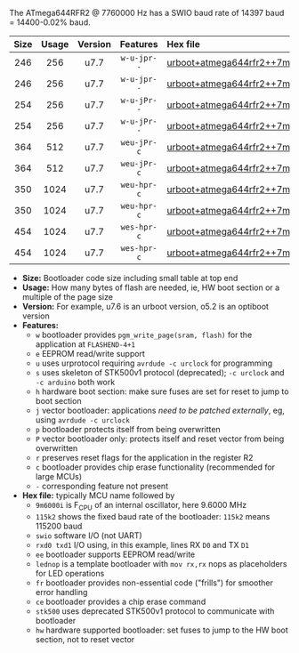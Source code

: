 The ATmega644RFR2 @ 7760000 Hz has a SWIO baud rate of 14397 baud = 14400-0.02% baud.

|Size|Usage|Version|Features|Hex file|
|:-:|:-:|:-:|:-:|:--|
|246|256|u7.7|`w-u-jpr--`|[urboot+atmega644rfr2++7m7600i+++14k4_swio_rxd2_txd3_lednop.hex](https://raw.githubusercontent.com/stefanrueger/urboot.hex/main/mcus/atmega644rfr2/internal_oscillator/fint++7m7600_Hz/br+++14k4_bps/urboot+atmega644rfr2++7m7600i+++14k4_swio_rxd2_txd3_lednop.hex)|
|246|256|u7.7|`w-u-jpr--`|[urboot+atmega644rfr2++7m7600i+++14k4_swio_rxe0_txe1_lednop.hex](https://raw.githubusercontent.com/stefanrueger/urboot.hex/main/mcus/atmega644rfr2/internal_oscillator/fint++7m7600_Hz/br+++14k4_bps/urboot+atmega644rfr2++7m7600i+++14k4_swio_rxe0_txe1_lednop.hex)|
|254|256|u7.7|`w-u-jPr--`|[urboot+atmega644rfr2++7m7600i+++14k4_swio_rxd2_txd3.hex](https://raw.githubusercontent.com/stefanrueger/urboot.hex/main/mcus/atmega644rfr2/internal_oscillator/fint++7m7600_Hz/br+++14k4_bps/urboot+atmega644rfr2++7m7600i+++14k4_swio_rxd2_txd3.hex)|
|254|256|u7.7|`w-u-jPr--`|[urboot+atmega644rfr2++7m7600i+++14k4_swio_rxe0_txe1.hex](https://raw.githubusercontent.com/stefanrueger/urboot.hex/main/mcus/atmega644rfr2/internal_oscillator/fint++7m7600_Hz/br+++14k4_bps/urboot+atmega644rfr2++7m7600i+++14k4_swio_rxe0_txe1.hex)|
|364|512|u7.7|`weu-jPr-c`|[urboot+atmega644rfr2++7m7600i+++14k4_swio_rxd2_txd3_ee_lednop_fr_ce.hex](https://raw.githubusercontent.com/stefanrueger/urboot.hex/main/mcus/atmega644rfr2/internal_oscillator/fint++7m7600_Hz/br+++14k4_bps/urboot+atmega644rfr2++7m7600i+++14k4_swio_rxd2_txd3_ee_lednop_fr_ce.hex)|
|364|512|u7.7|`weu-jPr-c`|[urboot+atmega644rfr2++7m7600i+++14k4_swio_rxe0_txe1_ee_lednop_fr_ce.hex](https://raw.githubusercontent.com/stefanrueger/urboot.hex/main/mcus/atmega644rfr2/internal_oscillator/fint++7m7600_Hz/br+++14k4_bps/urboot+atmega644rfr2++7m7600i+++14k4_swio_rxe0_txe1_ee_lednop_fr_ce.hex)|
|350|1024|u7.7|`weu-hpr-c`|[urboot+atmega644rfr2++7m7600i+++14k4_swio_rxd2_txd3_ee_lednop_fr_ce_hw.hex](https://raw.githubusercontent.com/stefanrueger/urboot.hex/main/mcus/atmega644rfr2/internal_oscillator/fint++7m7600_Hz/br+++14k4_bps/urboot+atmega644rfr2++7m7600i+++14k4_swio_rxd2_txd3_ee_lednop_fr_ce_hw.hex)|
|350|1024|u7.7|`weu-hpr-c`|[urboot+atmega644rfr2++7m7600i+++14k4_swio_rxe0_txe1_ee_lednop_fr_ce_hw.hex](https://raw.githubusercontent.com/stefanrueger/urboot.hex/main/mcus/atmega644rfr2/internal_oscillator/fint++7m7600_Hz/br+++14k4_bps/urboot+atmega644rfr2++7m7600i+++14k4_swio_rxe0_txe1_ee_lednop_fr_ce_hw.hex)|
|454|1024|u7.7|`wes-hpr-c`|[urboot+atmega644rfr2++7m7600i+++14k4_swio_rxd2_txd3_ee_lednop_fr_ce_stk500_hw.hex](https://raw.githubusercontent.com/stefanrueger/urboot.hex/main/mcus/atmega644rfr2/internal_oscillator/fint++7m7600_Hz/br+++14k4_bps/urboot+atmega644rfr2++7m7600i+++14k4_swio_rxd2_txd3_ee_lednop_fr_ce_stk500_hw.hex)|
|454|1024|u7.7|`wes-hpr-c`|[urboot+atmega644rfr2++7m7600i+++14k4_swio_rxe0_txe1_ee_lednop_fr_ce_stk500_hw.hex](https://raw.githubusercontent.com/stefanrueger/urboot.hex/main/mcus/atmega644rfr2/internal_oscillator/fint++7m7600_Hz/br+++14k4_bps/urboot+atmega644rfr2++7m7600i+++14k4_swio_rxe0_txe1_ee_lednop_fr_ce_stk500_hw.hex)|

- **Size:** Bootloader code size including small table at top end
- **Usage:** How many bytes of flash are needed, ie, HW boot section or a multiple of the page size
- **Version:** For example, u7.6 is an urboot version, o5.2 is an optiboot version
- **Features:**
  + `w` bootloader provides `pgm_write_page(sram, flash)` for the application at `FLASHEND-4+1`
  + `e` EEPROM read/write support
  + `u` uses urprotocol requiring `avrdude -c urclock` for programming
  + `s` uses skeleton of STK500v1 protocol (deprecated); `-c urclock` and `-c arduino` both work
  + `h` hardware boot section: make sure fuses are set for reset to jump to boot section
  + `j` vector bootloader: applications *need to be patched externally*, eg, using `avrdude -c urclock`
  + `p` bootloader protects itself from being overwritten
  + `P` vector bootloader only: protects itself and reset vector from being overwritten
  + `r` preserves reset flags for the application in the register R2
  + `c` bootloader provides chip erase functionality (recommended for large MCUs)
  + `-` corresponding feature not present
- **Hex file:** typically MCU name followed by
  + `9m6000i` is F<sub>CPU</sub> of an internal oscillator, here 9.6000 MHz
  + `115k2` shows the fixed baud rate of the bootloader: `115k2` means 115200 baud
  + `swio` software I/O (not UART)
  + `rxd0 txd1` I/O using, in this example, lines RX `D0` and TX `D1`
  + `ee` bootloader supports EEPROM read/write
  + `lednop` is a template bootloader with `mov rx,rx` nops as placeholders for LED operations
  + `fr` bootloader provides non-essential code ("frills") for smoother error handling
  + `ce` bootloader provides a chip erase command
  + `stk500` uses deprecated STK500v1 protocol to communicate with bootloader
  + `hw` hardware supported bootloader: set fuses to jump to the HW boot section, not to reset vector
